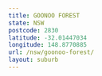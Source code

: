 ```yaml
---
title: GOONOO FOREST
state: NSW
postcode: 2830
latitude: -32.01447034
longitude: 148.8770885
url: /nsw/goonoo-forest/
layout: suburb
---
```

